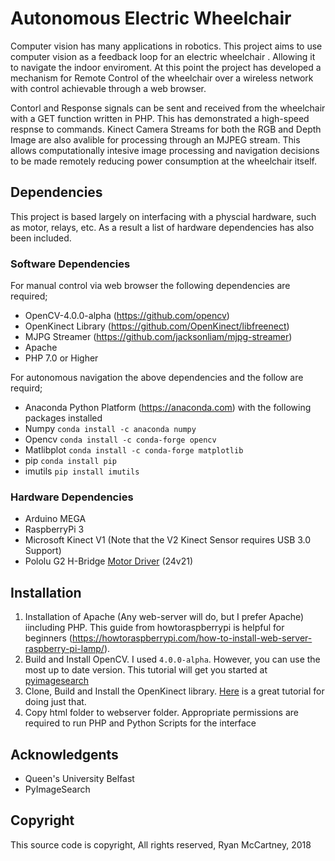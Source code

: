 # Autonomous Electric Wheelchair
Computer vision has many applications in robotics. This project aims to use computer vision as a feedback loop for an electric wheelchair . Allowing it to navigate the indoor enviroment. At this point the project has developed a mechanism for Remote Control of the wheelchair over a wireless network with control achievable through a web browser.

Contorl and Response signals can be sent and received from the wheelchair with a GET function written in PHP. This has demonstrated a high-speed respnse to commands. Kinect Camera Streams for both the RGB and Depth Image are also avalible for processing through an MJPEG stream. This allows computationally intesive image processing and navigation decisions to be made remotely reducing power consumption at the wheelchair itself. 

## Dependencies
This project is based largely on interfacing with a physcial hardware, such as motor, relays, etc. As a result a list of hardware dependencies has also been included.

### Software Dependencies

For manual control via web browser the following dependencies are required;
* OpenCV-4.0.0-alpha (https://github.com/opencv)
* OpenKinect Library (https://github.com/OpenKinect/libfreenect)
* MJPG Streamer (https://github.com/jacksonliam/mjpg-streamer)
* Apache 
* PHP 7.0 or Higher

For autonomous navigation the above dependencies and the follow are requird;
* Anaconda Python Platform (https://anaconda.com) with the following packages installed
* Numpy `conda install -c anaconda numpy` 
* Opencv `conda install -c conda-forge opencv`
* Matlibplot `conda install -c conda-forge matplotlib`
* pip `conda install pip`
* imutils `pip install imutils`

### Hardware Dependencies
* Arduino MEGA
* RaspberryPi 3
* Microsoft Kinect V1 (Note that the V2 Kinect Sensor requires USB 3.0 Support)
* Pololu G2 H-Bridge [Motor Driver](https://www.pololu.com/product/2995) (24v21)  

## Installation

1. Installation of Apache (Any web-server will do, but I prefer Apache) iincluding PHP. This guide from howtoraspberrypi is helpful for beginners (https://howtoraspberrypi.com/how-to-install-web-server-raspberry-pi-lamp/).
1. Build and Install OpenCV. I used `4.0.0-alpha`. However, you can use the most up to date version. This tutorial will get you started at [pyimagesearch](https://www.pyimagesearch.com/2017/09/04/raspbian-stretch-install-opencv-3-python-on-your-raspberry-pi/)
1. Clone, Build and Install the OpenKinect library. [Here](https://naman5.wordpress.com/2014/06/24/experimenting-with-kinect-using-opencv-python-and-open-kinect-libfreenect/) is a great tutorial for doing just that.
1.  Copy html folder to webserver folder. Appropriate permissions are required to run PHP and Python Scripts for the interface

## Acknowledgents
* Queen's University Belfast
* PyImageSearch

## Copyright
This source code is copyright, All rights reserved, Ryan McCartney, 2018